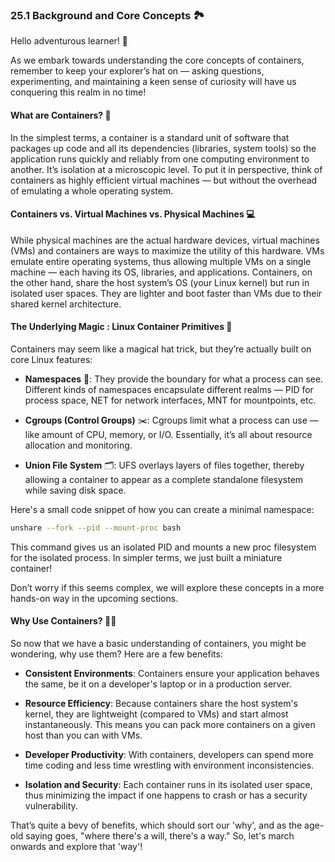 ### 25.1 Background and Core Concepts 🏞️

Hello adventurous learner! 👋

As we embark towards understanding the core concepts of containers, remember to keep your explorer’s hat on — asking questions, experimenting, and maintaining a keen sense of curiosity will have us conquering this realm in no time!

#### What are Containers? 🎁

In the simplest terms, a container is a standard unit of software that packages up code and all its dependencies (libraries, system tools) so the application runs quickly and reliably from one computing environment to another. It’s isolation at a microscopic level. To put it in perspective, think of containers as highly efficient virtual machines — but without the overhead of emulating a whole operating system.

#### Containers vs. Virtual Machines vs. Physical Machines 💻

While physical machines are the actual hardware devices, virtual machines (VMs) and containers are ways to maximize the utility of this hardware. VMs emulate entire operating systems, thus allowing multiple VMs on a single machine — each having its OS, libraries, and applications. Containers, on the other hand, share the host system’s OS (your Linux kernel) but run in isolated user spaces. They are lighter and boot faster than VMs due to their shared kernel architecture.  
 
#### The Underlying Magic : Linux Container Primitives 🎩

Containers may seem like a magical hat trick, but they’re actually built on core Linux features: 

- **Namespaces** 🎪: They provide the boundary for what a process can see. Different kinds of namespaces encapsulate different realms — PID for process space, NET for network interfaces, MNT for mountpoints, etc.

- **Cgroups (Control Groups)** ✂️: Cgroups limit what a process can use — like amount of CPU, memory, or I/O. Essentially, it’s all about resource allocation and monitoring.

- **Union File System** 🗂️: UFS overlays layers of files together, thereby allowing a container to appear as a complete standalone filesystem while saving disk space.

Here's a small code snippet of how you can create a minimal namespace:
```bash
unshare --fork --pid --mount-proc bash
```
This command gives us an isolated PID and mounts a new proc filesystem for the isolated process. In simpler terms, we just built a miniature container!

Don’t worry if this seems complex, we will explore these concepts in a more hands-on way in the upcoming sections.

#### Why Use Containers? 🏋️‍♂️

So now that we have a basic understanding of containers, you might be wondering, why use them? Here are a few benefits:

- **Consistent Environments**: Containers ensure your application behaves the same, be it on a developer's laptop or in a production server.

- **Resource Efficiency**: Because containers share the host system's kernel, they are lightweight (compared to VMs) and start almost instantaneously. This means you can pack more containers on a given host than you can with VMs.

- **Developer Productivity**: With containers, developers can spend more time coding and less time wrestling with environment inconsistencies.

- **Isolation and Security**: Each container runs in its isolated user space, thus minimizing the impact if one happens to crash or has a security vulnerability.

That’s quite a bevy of benefits, which should sort our 'why', and as the age-old saying goes, "where there's a will, there's a way." So, let's march onwards and explore that 'way'!

